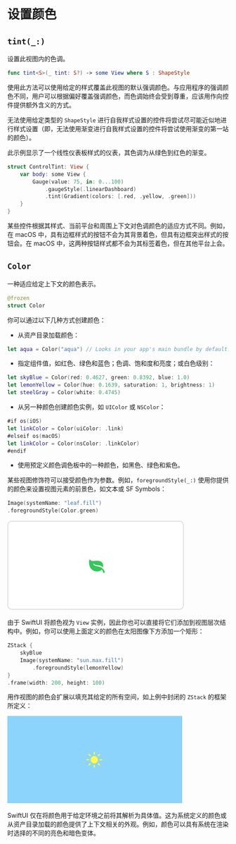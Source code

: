 # 设置颜色

## `tint(_:)`

设置此视图内的色调。

```swift
func tint<S>(_ tint: S?) -> some View where S : ShapeStyle
```

使用此方法可以使用给定的样式覆盖此视图的默认强调颜色。与应用程序的强调颜色不同，用户可以根据偏好覆盖强调颜色，而色调始终会受到尊重，应该用作向控件提供额外含义的方式。

无法使用给定类型的 `ShapeStyle` 进行自我样式设置的控件将尝试尽可能近似地进行样式设置（即，无法使用渐变进行自我样式设置的控件将尝试使用渐变的第一站的颜色）。

此示例显示了一个线性仪表板样式的仪表，其色调为从绿色到红色的渐变。

```swift
struct ControlTint: View {
    var body: some View {
        Gauge(value: 75, in: 0...100)
            .gaugeStyle(.linearDashboard)
            .tint(Gradient(colors: [.red, .yellow, .green]))
    }
}
```

某些控件根据其样式、当前平台和周围上下文对色调颜色的适应方式不同。例如，在 macOS 中，具有边框样式的按钮不会为其背景着色，但具有边框突出样式的按钮会。在 macOS 中，这两种按钮样式都不会为其标签着色，但在其他平台上会。

## `Color`

一种适应给定上下文的颜色表示。

```swift
@frozen
struct Color
```

你可以通过以下几种方式创建颜色：

- 从资产目录加载颜色：

```swift
let aqua = Color("aqua") // Looks in your app's main bundle by default.
```

- 指定组件值，如红色、绿色和蓝色；色调、饱和度和亮度；或白色级别：

```swift
let skyBlue = Color(red: 0.4627, green: 0.8392, blue: 1.0)
let lemonYellow = Color(hue: 0.1639, saturation: 1, brightness: 1)
let steelGray = Color(white: 0.4745)
```

- 从另一种颜色创建颜色实例，如 `UIColor` 或 `NSColor`：

```swift
#if os(iOS)
let linkColor = Color(uiColor: .link)
#elseif os(macOS)
let linkColor = Color(nsColor: .linkColor)
#endif
```

- 使用预定义颜色调色板中的一种颜色，如黑色、绿色和紫色。

某些视图修饰符可以接受颜色作为参数。例如，`foregroundStyle(_:)` 使用你提供的颜色来设置视图元素的前景色，如文本或 SF Symbols：

```swift
Image(systemName: "leaf.fill")
.foregroundStyle(Color.green)
```

![Color-1@2x](../../images/Color-1@2x.png)

由于 SwiftUI 将颜色视为 `View` 实例，因此你也可以直接将它们添加到视图层次结构中。例如，你可以使用上面定义的颜色在太阳图像下方添加一个矩形：

```swift
ZStack {
    skyBlue
    Image(systemName: "sun.max.fill")
        .foregroundStyle(lemonYellow)
}
.frame(width: 200, height: 100)
```

用作视图的颜色会扩展以填充其给定的所有空间，如上例中封闭的 `ZStack` 的框架所定义：

![Color-2@2x](../../images/Color-2@2x.png)

SwiftUI 仅在将颜色用于给定环境之前将其解析为具体值。这为系统定义的颜色或从资产目录加载的颜色提供了上下文相关的外观。例如，颜色可以具有系统在渲染时选择的不同的亮色和暗色变体。